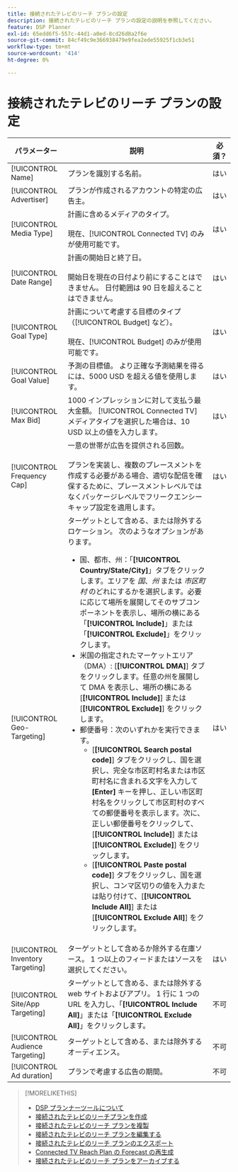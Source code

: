 ```yaml
---
title: 接続されたテレビのリーチ プランの設定
description: 接続されたテレビのリーチ プランの設定の説明を参照してください。
feature: DSP Planner
exl-id: 65edd6f5-557c-44d1-a0ed-8cd26d8a2f6e
source-git-commit: 84cf49c9e366938479e9fea2ede55925f1cb3e51
workflow-type: tm+mt
source-wordcount: '414'
ht-degree: 0%

---
```


# 接続されたテレビのリーチ プランの設定

| パラメーター | 説明 | 必須？ |
| --- | --- | --- |
| [!UICONTROL Name] | プランを識別する名前。 | はい |
| [!UICONTROL Advertiser] | プランが作成されるアカウントの特定の広告主。 | はい |
| [!UICONTROL Media Type] | 計画に含めるメディアのタイプ。<br><br> 現在、[!UICONTROL Connected TV] のみが使用可能です。 | はい |
| [!UICONTROL Date Range] | 計画の開始日と終了日。<br><br> 開始日を現在の日付より前にすることはできません。 日付範囲は 90 日を超えることはできません。 | はい |
| [!UICONTROL Goal Type] | 計画について考慮する目標のタイプ（[!UICONTROL Budget] など）。<br><br> 現在、[!UICONTROL Budget] のみが使用可能です。 | はい |
| [!UICONTROL Goal Value] | 予測の目標値。 より正確な予測結果を得るには、5000 USD を超える値を使用します。 | はい |
| [!UICONTROL Max Bid] | 1000 インプレッションに対して支払う最大金額。 [!UICONTROL Connected TV] メディアタイプを選択した場合は、10 USD 以上の値を入力します。 | はい |
| [!UICONTROL Frequency Cap] | 一意の世帯が広告を提供される回数。<br><br> プランを実装し、複数のプレースメントを作成する必要がある場合、適切な配信を確保するために、プレースメントレベルではなくパッケージレベルでフリークエンシーキャップ設定を適用します。 | はい |
| [!UICONTROL Geo-Targeting] | ターゲットとして含める、または除外するロケーション。 次のようなオプションがあります。<ul><li>国、都市、州：「**[!UICONTROL Country/State/City]**」タブをクリックします。エリアを *国*、*州* または *市区町村* のどれにするかを選択します。必要に応じて場所を展開してそのサブコンポーネントを表示し、場所の横にある「**[!UICONTROL Include]**」または「**[!UICONTROL Exclude]**」をクリックします。</li><li>米国の指定されたマーケットエリア（DMA）: [**[!UICONTROL DMA]**] タブをクリックします。任意の州を展開して DMA を表示し、場所の横にある [**[!UICONTROL Include]**] または [**[!UICONTROL Exclude]**] をクリックします。</li><li>郵便番号：次のいずれかを実行できます。<ul><li>[**[!UICONTROL Search postal code]**] タブをクリックし、国を選択し、完全な市区町村名または市区町村名に含まれる文字を入力して **[Enter]** キーを押し、正しい市区町村名をクリックして市区町村のすべての郵便番号を表示します。次に、正しい郵便番号をクリックして、[**[!UICONTROL Include]**] または [**[!UICONTROL Exclude]**] をクリックします。</li><li>[**[!UICONTROL Paste postal code]**] タブをクリックし、国を選択し、コンマ区切りの値を入力または貼り付けて、[**[!UICONTROL Include All]**] または [**[!UICONTROL Exclude All]**] をクリックします。</li></ul></li></ul> | はい |
| [!UICONTROL Inventory Targeting] | ターゲットとして含めるか除外する在庫ソース。 1 つ以上のフィードまたはソースを選択してください。 | はい |
| [!UICONTROL Site/App Targeting] | ターゲットとして含める、または除外する web サイトおよびアプリ。 1 行に 1 つの URL を入力し、「**[!UICONTROL Include All]**」または「**[!UICONTROL Exclude All]**」をクリックします。 | 不可 |
| [!UICONTROL Audience Targeting] | ターゲットとして含める、または除外するオーディエンス。 | 不可 |
| [!UICONTROL Ad duration] | プランで考慮する広告の期間。 | 不可 |

>[!MORELIKETHIS]
>
>* [DSP プランナーツールについて ](planner-about.md)
>* [ 接続されたテレビのリーチプランを作成 ](planner-create.md)
>* [ 接続されたテレビのリーチ プランを複製 ](planner-duplicate.md)
>* [ 接続されたテレビのリーチ プランを編集する ](planner-edit.md)
>* [ 接続されたテレビのリーチ プランのエクスポート ](planner-export.md)
>* [Connected TV Reach Plan の Forecast の再生成 ](planner-forecast.md)
>* [ 接続されたテレビのリーチ プランをアーカイブする ](planner-archive.md)
